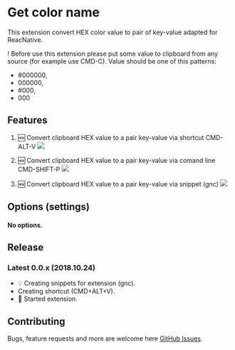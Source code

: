 # Get color name

This extension convert HEX color value to pair of key-value adapted for ReacNative.

! Before use this extension please put some value to clipboard from any source (for example use CMD-C). Value should be one of this patterns:
* #000000,
* 000000,
* #000,
* 000

## Features

1. 🆕 Convert clipboard HEX value to a pair key-value via shortcut CMD-ALT-V
![](https://raw.githubusercontent.com/volynetsSerhii/get-color-name/master/assets/demoShortcut.gif)

1. 🆕 Convert clipboard HEX value to a pair key-value via comand line CMD-SHIFT-P
![](https://raw.githubusercontent.com/volynetsSerhii/get-color-name/master/assets/demoConsole.gif)

1. 🆕 Convert clipboard HEX value to a pair key-value via snippet (gnc)
![](https://raw.githubusercontent.com/volynetsSerhii/get-color-name/master/assets/demoSnippet.gif)


## Options (settings)

#### No options.

## Release

### Latest 0.0.x (2018.10.24)

- 💡 Creating snippets for extension (gnc).
- Creating shortcut (CMD+ALT+V).
- 🚀 Started extension.


## Contributing

Bugs, feature requests and more are welcome here [GitHub Issues](https://github.com/KamiKillertO/vscode-colorize/issues).
